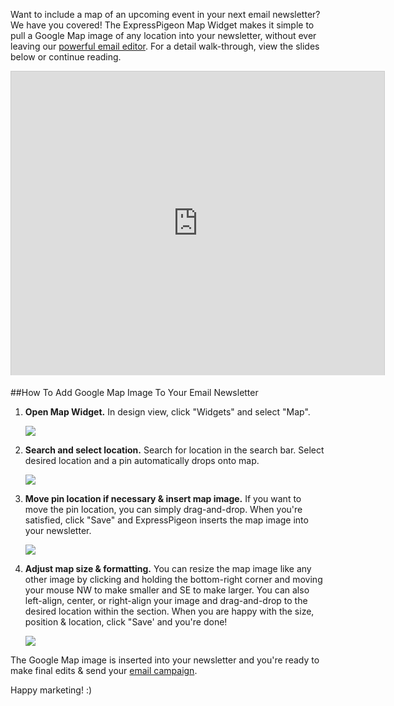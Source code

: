 
Want to include a map of an upcoming event in your next email
newsletter? We have you covered! The ExpressPigeon Map Widget makes it
simple to pull a Google Map image of any location into your newsletter,
without ever leaving our [powerful email editor](https://expresspigeon.com/features). For a detail
walk-through, view the slides below or continue reading.

<iframe style="border: 1px solid #CCC; border-width: 1px 1px 0; margin-bottom: 5px;" src="http://www.slideshare.net/slideshow/embed_code/28610714?rel=0" height="486" width="597" allowfullscreen frameborder="0" marginwidth="0" marginheight="0" scrolling="no"></iframe>

##How To Add Google Map Image To Your Email Newsletter


1. **Open Map Widget.** In design
    view, click "Widgets" and select "Map".  

   ![](${blog_base_url}/images/2013/Screen-Shot-2013-11-25-at-2.09.37-PM.png )

2.  **Search and select location.** Search for location in the search
    bar. Select desired location and a pin automatically drops onto
    map.  

    ![](${blog_base_url}/images/2013/Screen-Shot-2013-11-25-at-2.09.50-PM.png )

3.  **Move pin location if necessary & insert map image.** If you want
    to move the pin location, you can simply drag-and-drop. When you're
    satisfied, click "Save" and ExpressPigeon inserts the map image into
    your newsletter.  

    ![](${blog_base_url}/images/2013/Screen-Shot-2013-11-25-at-2.10.05-PM.png)

4.  **Adjust map size & formatting.** You can resize the map image like
    any other image by clicking and holding the bottom-right corner and
    moving your mouse NW to make smaller and SE to make larger. You can
    also left-align, center, or right-align your image and drag-and-drop
    to the desired location within the section. When you are happy with
    the size, position & location, click "Save' and you're done!  

    ![](${blog_base_url}/images/2013/Screen-Shot-2013-11-25-at-2.10.27-PM.png )

The Google Map image is inserted into your newsletter and you're ready
to make final edits & send your [email campaign](http://expresspigeon.com).

Happy marketing! :)
